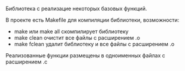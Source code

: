 Библиотека с реализацие некоторых базовых функций.

В проекте есть Makefile для компиляции библиотеки, возможности:
- make или make all скомпилирует библиотеку
- make clean очистит все файлы с расширением .o
- make fclean удалит библиотеку и все файлы с расширением .o

Реализованные функции размещены в одноименных файлах с расширением .c 
